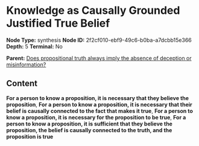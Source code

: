 # Knowledge as Causally Grounded Justified True Belief

**Node Type:** synthesis
**Node ID:** 2f2cf010-ebf9-49c6-b0ba-a7dcbb15e366
**Depth:** 5
**Terminal:** No

**Parent:** [Does propositional truth always imply the absence of deception or misinformation?](does-propositional-truth-always-imply-the-absence-of-deception-or-misinformation-antithesis-5b80cc74-93c8-417c-af31-a1e19df58590.md)

## Content

**For a person to know a proposition, it is necessary that they believe the proposition**, **For a person to know a proposition, it is necessary that their belief is causally connected to the fact that makes it true**, **For a person to know a proposition, it is necessary for the proposition to be true**, **For a person to know a proposition, it is sufficient that they believe the proposition, the belief is causally connected to the truth, and the proposition is true**
